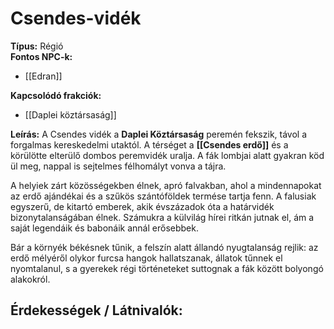 # Csendes-vidék

**Típus:** Régió  
**Fontos NPC-k:**  
- [[Edran]]

**Kapcsolódó frakciók:**  
- [[Daplei köztársaság]]  

**Leírás:**  A Csendes vidék a **Daplei Köztársaság** peremén fekszik, távol a forgalmas kereskedelmi utaktól. A térséget a **[[Csendes erdő]]** és a körülötte elterülő dombos peremvidék uralja. A fák lombjai alatt gyakran köd ül meg, nappal is sejtelmes félhomályt vonva a tájra.

A helyiek zárt közösségekben élnek, apró falvakban, ahol a mindennapokat az erdő ajándékai és a szűkös szántóföldek termése tartja fenn. A falusiak egyszerű, de kitartó emberek, akik évszázadok óta a határvidék bizonytalanságában élnek. Számukra a külvilág hírei ritkán jutnak el, ám a saját legendáik és babonáik annál erősebbek.

Bár a környék békésnek tűnik, a felszín alatt állandó nyugtalanság rejlik: az erdő mélyéről olykor furcsa hangok hallatszanak, állatok tűnnek el nyomtalanul, s a gyerekek régi történeteket suttognak a fák között bolyongó alakokról.

**Érdekességek / Látnivalók:**  
-  
